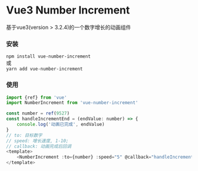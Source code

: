 # Vue3 Number Increment

基于vue3(version > 3.2.4)的一个数字增长的动画组件

### 安装
`npm install vue-number-increment`  
或  
`yarn add vue-number-increment`

### 使用
```javascript 
import {ref} from 'vue'
import NumberIncrement from 'vue-number-increment'

const number = ref(9527)
const handleIncrementEnd = (endValue: number) => {
    console.log('动画已完成', endValue)
}
// to: 目标数字
// speed: 增长速度, 1-10;
// callback: 动画完成后回调
<template>
    <NumberIncrement :to={number} :speed="5" @callback="handleIncrementEnd" />
</template>
```